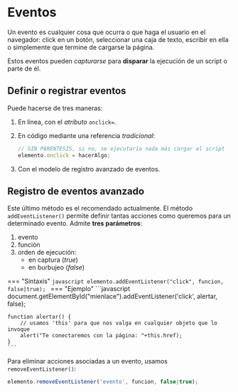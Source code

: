 # Eventos

Un evento es cualquier cosa que ocurra o que haga el usuario en el navegador: click en un botón, seleccionar una caja de texto, escribir en ella o simplemente que termine de cargarse la página.

Estos eventos pueden _capturarse_ para **disparar** la ejecución de un script o parte de él.

## Definir o registrar eventos

Puede hacerse de tres maneras:

1. En línea, con el _atributo_ `onclick=`.
2. En código mediante una referencia _tradicional_:

    ```javascript
    // SIN PARÉNTESIS, si no, se ejecutaría nada más cargar el script
    elemento.onclick = hacerAlgo; 
    ```
3. Con el modelo de registro avanzado de eventos.

## Registro de eventos avanzado

Este último método es el recomendado actualmente. El método `addEventListener()` permite definir tantas acciones como queremos para un determinado evento. Admite **tres parámetros**:

1. evento
2. función
3. orden de ejecución:
    - en captura (_true_)
    - en burbujeo (_false_)

=== "Sintaxis"
    ```javascript
    elemento.addEventListener("click", funcion, false|true);
    ```
=== "Ejemplo"
    ```javascript
    document.getElementById("mienlace").addEventListener('click', alertar, false);

    function alertar() {
        // usamos 'this' para que nos valga en cualquier objeto que lo invoque
        alert("Te conectaremos con la página: "+this.href);
    }
    ```

Para eliminar acciones asociadas a un evento, usamos `removeEventListener()`:

```javascript
elemento.removeEventListener('evento', funcion, false|true);
```

